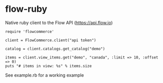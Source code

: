 # flow-ruby

Native ruby client to the Flow API (https://api.flow.io)

    require 'flowcommerce'

    client = FlowCommerce.client("api token")

    catalog = client.catalogs.get_catalog("demo")

    items = client.view_items.get("demo", "canada", :limit => 10, :offset => 0)
    puts "# items in view: %s" % items.size

See example.rb for a working example

